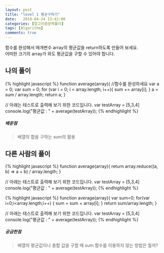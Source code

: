 ```yaml
---
layout: post
title: "level 1 평균구하기"
date:   2018-04-24 13:42:00
categories: [알고리즘문제풀이]
tags: [Algorithm]
comments: true
---
```

함수를 완성해서 매개변수 array의 평균값을 return하도록 만들어 보세요.  
어떠한 크기의 array가 와도 평균값을 구할 수 있어야 합니다.  
<!--more-->  
## 나의 풀이  
  
{% highlight javascript %}
function average(array){
  //함수를 완성하세요
	var a = 0;
  var sum = 0;
  for (var i = 0; i < array.length; i++){
			  sum += array[i];
  }
  a = sum / array.length;
  return a;
}

// 아래는 테스트로 출력해 보기 위한 코드입니다.
var testArray = [5,3,4] 
console.log("평균값 : " + average(testArray));
{% endhighlight %}
  
##### 배운점  
> 배열의 합을 구하는 sum의 활용  
  
## 다른 사람의 풀이  
  
{% highlight javascript %}
function average(array){
  return array.reduce((a, b) => a + b) / array.length;
}

// 아래는 테스트로 출력해 보기 위한 코드입니다.
var testArray = [5,3,4] 
console.log("평균값 : " + average(testArray));
{% endhighlight %}
  
{% highlight javascript %}
function average(array){
  var sum=0;
  for(var i=0;i<array.length;i++)
  {
    sum = sum + array[i];
  }
  return sum/array.length;
}

// 아래는 테스트로 출력해 보기 위한 코드입니다.
var testArray = [5,3,4] 
console.log("평균값 : " + average(testArray));
{% endhighlight %}
  
##### 궁금한점  
> 배열의 평균값이나 총합 값을 구할 때 sum 함수를 이용하지 않는 방법은 뭘까?  
